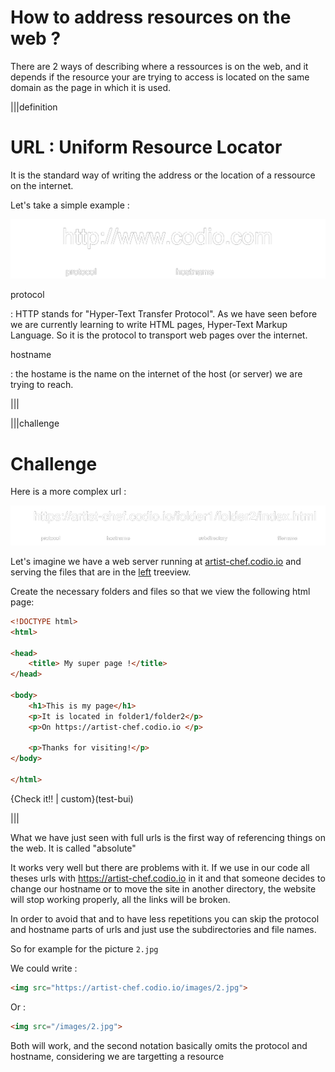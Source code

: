 # How to address resources on the web ?

There are 2 ways of describing where a ressources is on the web, and it depends if the resource your are trying to access is located on the same domain as the page in which it is used.

|||definition
# URL : Uniform Resource Locator
It is the standard way of writing the address or the location of a ressource on the internet.

Let's take a simple example :

![](.guides/img/simple_url.png)

protocol 

: HTTP stands for "Hyper-Text Transfer Protocol". As we have seen before we are currently learning to write HTML pages, Hyper-Text Markup Language. So it is the protocol to transport web pages over the internet.


hostname

: the hostame is the name on the internet of the host (or server) we are trying to reach.



|||

|||challenge
# Challenge

Here is a more complex url :

![](.guides/img/more_url.png)

Let's imagine we have a web server running at [artist-chef.codio.io](https://artist-chef.codio.io) and serving the files that are in the [left](#) treeview.

Create the necessary folders and files so that we view the following html page:

```html
<!DOCTYPE html>
<html>

<head>
    <title> My super page !</title>
</head>

<body>
    <h1>This is my page</h1>
    <p>It is located in folder1/folder2</p>
    <p>On https://artist-chef.codio.io </p>
    
    <p>Thanks for visiting!</p>
</body>

</html>
```

{Check it!! | custom}(test-bui)

|||

What we have just seen with full urls is the first way of referencing things on the web. It is called "absolute"

It works very well but there are problems with it. If we use in our code all theses urls with https://artist-chef.codio.io in it and that someone decides to change our hostname or to move the site in another directory, the website will stop working properly, all the links will be broken.

In order to avoid that and to have less repetitions you can skip the protocol and hostname parts of urls and just use the subdirectories and file names.

So for example for the picture `2.jpg`

We could write :
```html
<img src="https://artist-chef.codio.io/images/2.jpg">
```
Or :
```html
<img src="/images/2.jpg">
```

Both will work, and the second notation basically omits the protocol and hostname, considering we are targetting a resource

